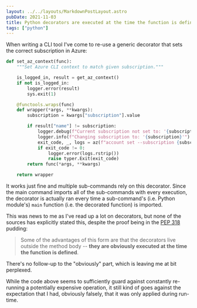 ```yaml
---
layout: ../../layouts/MarkdownPostLayout.astro
pubDate: 2021-11-03
title: Python decorators are executed at the time the function is defined
tags: ["python"]
---
```

When writing a CLI tool I've come to re-use a generic decorator that sets the correct subscription in Azure:

```python
def set_az_context(func):
    """Set Azure CLI context to match given subscription."""

    is_logged_in, result = get_az_context()
    if not is_logged_in:
        logger.error(result)
        sys.exit(1)

    @functools.wraps(func)
    def wrapper(*args, **kwargs):
        subscription = kwargs["subscription"].value

        if result["name"] != subscription:
            logger.debug(f"Current subscription not set to: '{subscription}'")
            logger.info(f"Changing subscription to: '{subscription}'")
            exit_code, _, logs = az(f"account set --subscription {subscription}")
            if exit_code != 0:
                logger.error(logs.rstrip())
                raise typer.Exit(exit_code)
        return func(*args, **kwargs)

    return wrapper
```

It works just fine and multiple sub-commands rely on this decorator. Since the main command imports all of the sub-commands with every execution, the decorator is actually ran every time a sub-command's (i.e. Python module's) `main` function (i.e. the decorated function) is imported.

This was news to me as I've read up a lot on decorators, but none of the sources has explicitly stated this, despite the proof being in the [PEP 318](https://www.python.org/dev/peps/pep-0318/ "PEP 318 -- Decorators for Functions and Methods") pudding:

> Some of the advantages of this form are that the decorators live outside the method body -- **they are obviously executed at the time the function is defined**.

There's no follow-up to the "obviously" part, which is leaving me at bit perplexed.

While the code above seems to sufficiently guard against constantly re-running a potentially expensive operation, it still kind of goes against the expectation that I had, obviously falsely, that it was only applied during run-time.

